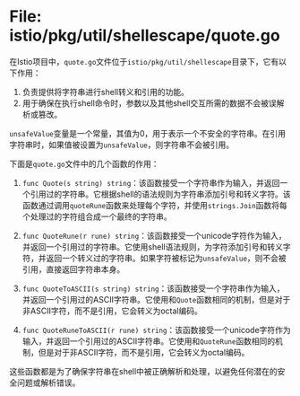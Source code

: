 # File: istio/pkg/util/shellescape/quote.go

在Istio项目中，`quote.go`文件位于`istio/pkg/util/shellescape`目录下，它有以下作用：

1. 负责提供将字符串进行shell转义和引用的功能。
2. 用于确保在执行shell命令时，参数以及其他shell交互所需的数据不会被误解析或篡改。

`unsafeValue`变量是一个常量，其值为0，用于表示一个不安全的字符串。在引用字符串时，如果值被设置为`unsafeValue`，则字符串不会被引用。

下面是`quote.go`文件中的几个函数的作用：

1. `func Quote(s string) string`：该函数接受一个字符串作为输入，并返回一个引用过的字符串。它根据shell的语法规则为字符串添加引号和转义字符。该函数通过调用`quoteRune`函数来处理每个字符，并使用`strings.Join`函数将每个处理过的字符组合成一个最终的字符串。

2. `func QuoteRune(r rune) string`：该函数接受一个unicode字符作为输入，并返回一个引用过的字符串。它使用shell语法规则，为字符添加引号和转义字符，并返回一个转义过的字符串。如果字符被标记为`unsafeValue`，则不会被引用，直接返回字符串本身。

3. `func QuoteToASCII(s string) string`：该函数接受一个字符串作为输入，并返回一个引用过的ASCII字符串。它使用和`Quote`函数相同的机制，但是对于非ASCII字符，而不是引用，它会转义为octal编码。

4. `func QuoteRuneToASCII(r rune) string`：该函数接受一个unicode字符作为输入，并返回一个引用过的ASCII字符串。它使用和`QuoteRune`函数相同的机制，但是对于非ASCII字符，而不是引用，它会转义为octal编码。

这些函数都是为了确保字符串在shell中被正确解析和处理，以避免任何潜在的安全问题或解析错误。


